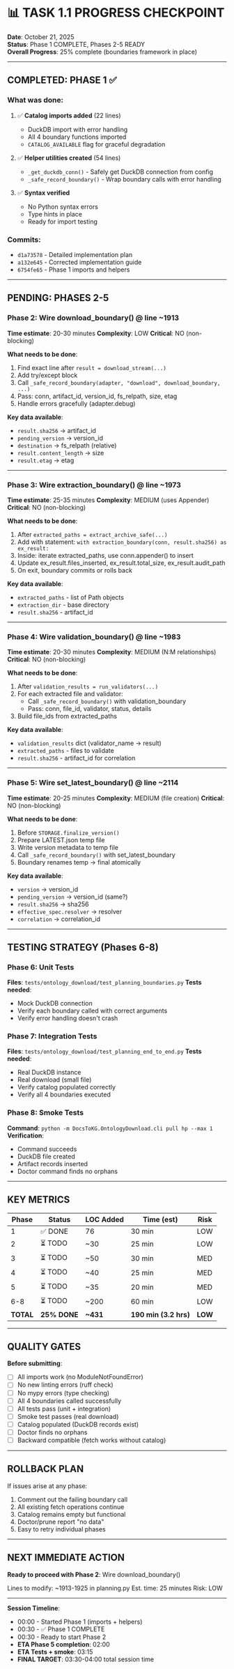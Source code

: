 # 📊 TASK 1.1 PROGRESS CHECKPOINT

**Date**: October 21, 2025  
**Status**: Phase 1 COMPLETE, Phases 2-5 READY  
**Overall Progress**: 25% complete (boundaries framework in place)

---

## COMPLETED: PHASE 1 ✅

### What was done:
1. ✅ **Catalog imports added** (22 lines)
   - DuckDB import with error handling
   - All 4 boundary functions imported
   - `CATALOG_AVAILABLE` flag for graceful degradation

2. ✅ **Helper utilities created** (54 lines)
   - `_get_duckdb_conn()` - Safely get DuckDB connection from config
   - `_safe_record_boundary()` - Wrap boundary calls with error handling

3. ✅ **Syntax verified**
   - No Python syntax errors
   - Type hints in place
   - Ready for import testing

### Commits:
- `d1a73578` - Detailed implementation plan
- `a132e645` - Corrected implementation guide
- `6754fe65` - Phase 1 imports and helpers

---

## PENDING: PHASES 2-5

### Phase 2: Wire download_boundary() @ line ~1913
**Time estimate**: 20-30 minutes
**Complexity**: LOW
**Critical**: NO (non-blocking)

**What needs to be done**:
1. Find exact line after `result = download_stream(...)`
2. Add try/except block
3. Call `_safe_record_boundary(adapter, "download", download_boundary, ...)`
4. Pass: conn, artifact_id, version_id, fs_relpath, size, etag
5. Handle errors gracefully (adapter.debug)

**Key data available**:
- `result.sha256` → artifact_id
- `pending_version` → version_id
- `destination` → fs_relpath (relative)
- `result.content_length` → size
- `result.etag` → etag

---

### Phase 3: Wire extraction_boundary() @ line ~1973
**Time estimate**: 25-35 minutes
**Complexity**: MEDIUM (uses Appender)
**Critical**: NO (non-blocking)

**What needs to be done**:
1. After `extracted_paths = extract_archive_safe(...)`
2. Add with statement: `with extraction_boundary(conn, result.sha256) as ex_result:`
3. Inside: iterate extracted_paths, use conn.appender() to insert
4. Update ex_result.files_inserted, ex_result.total_size, ex_result.audit_path
5. On exit, boundary commits or rolls back

**Key data available**:
- `extracted_paths` - list of Path objects
- `extraction_dir` - base directory
- `result.sha256` - artifact_id

---

### Phase 4: Wire validation_boundary() @ line ~1983
**Time estimate**: 20-30 minutes
**Complexity**: MEDIUM (N:M relationships)
**Critical**: NO (non-blocking)

**What needs to be done**:
1. After `validation_results = run_validators(...)`
2. For each extracted file and validator:
   - Call `_safe_record_boundary()` with validation_boundary
   - Pass: conn, file_id, validator, status, details
3. Build file_ids from extracted_paths

**Key data available**:
- `validation_results` dict (validator_name → result)
- `extracted_paths` - files to validate
- `result.sha256` - artifact_id for correlation

---

### Phase 5: Wire set_latest_boundary() @ line ~2114
**Time estimate**: 20-25 minutes
**Complexity**: MEDIUM (file creation)
**Critical**: NO (non-blocking)

**What needs to be done**:
1. Before `STORAGE.finalize_version()`
2. Prepare LATEST.json temp file
3. Write version metadata to temp file
4. Call `_safe_record_boundary()` with set_latest_boundary
5. Boundary renames temp → final atomically

**Key data available**:
- `version` → version_id
- `pending_version` → version_id (same?)
- `result.sha256` → sha256
- `effective_spec.resolver` → resolver
- `correlation` → correlation_id

---

## TESTING STRATEGY (Phases 6-8)

### Phase 6: Unit Tests
**Files**: `tests/ontology_download/test_planning_boundaries.py`
**Tests needed**:
- Mock DuckDB connection
- Verify each boundary called with correct arguments
- Verify error handling doesn't crash

### Phase 7: Integration Tests
**Files**: `tests/ontology_download/test_planning_end_to_end.py`
**Tests needed**:
- Real DuckDB instance
- Real download (small file)
- Verify catalog populated correctly
- Verify all 4 boundaries executed

### Phase 8: Smoke Tests
**Command**: `python -m DocsToKG.OntologyDownload.cli pull hp --max 1`
**Verification**:
- Command succeeds
- DuckDB file created
- Artifact records inserted
- Doctor command finds no orphans

---

## KEY METRICS

| Phase | Status | LOC Added | Time (est) | Risk |
|-------|--------|-----------|-----------|------|
| 1 | ✅ DONE | 76 | 30 min | LOW |
| 2 | ⏳ TODO | ~30 | 25 min | LOW |
| 3 | ⏳ TODO | ~50 | 30 min | MED |
| 4 | ⏳ TODO | ~40 | 25 min | MED |
| 5 | ⏳ TODO | ~35 | 20 min | MED |
| 6-8 | ⏳ TODO | ~200 | 60 min | LOW |
| **TOTAL** | **25% DONE** | **~431** | **190 min (3.2 hrs)** | **LOW** |

---

## QUALITY GATES

**Before submitting**:
- [ ] All imports work (no ModuleNotFoundError)
- [ ] No new linting errors (ruff check)
- [ ] No mypy errors (type checking)
- [ ] All 4 boundaries called successfully
- [ ] All tests pass (unit + integration)
- [ ] Smoke test passes (real download)
- [ ] Catalog populated (DuckDB records exist)
- [ ] Doctor finds no orphans
- [ ] Backward compatible (fetch works without catalog)

---

## ROLLBACK PLAN

If issues arise at any phase:
1. Comment out the failing boundary call
2. All existing fetch operations continue
3. Catalog remains empty but functional
4. Doctor/prune report "no data"
5. Easy to retry individual phases

---

## NEXT IMMEDIATE ACTION

**Ready to proceed with Phase 2**: Wire download_boundary()

Lines to modify: ~1913-1925 in planning.py
Est. time: 25 minutes
Risk: LOW

---

**Session Timeline**:
- 00:00 - Started Phase 1 (imports + helpers)
- 00:30 - ✅ Phase 1 COMPLETE
- 00:30 - Ready to start Phase 2
- **ETA Phase 5 completion**: 02:00
- **ETA Tests + smoke**: 03:15
- **FINAL TARGET**: 03:30-04:00 total session time


